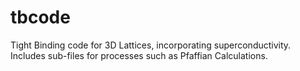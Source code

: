 # tbcode
Tight Binding code for 3D Lattices, incorporating superconductivity.
Includes sub-files for processes such as Pfaffian Calculations.
